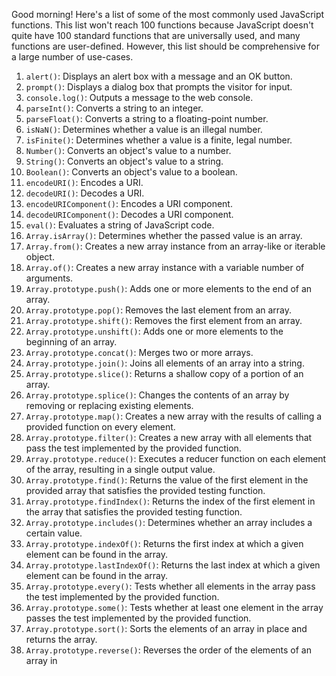 Good morning! Here's a list of some of the most commonly used JavaScript functions. This list won't reach 100 functions because JavaScript doesn't quite have 100 standard functions that are universally used, and many functions are user-defined. However, this list should be comprehensive for a large number of use-cases.

1. `alert()`: Displays an alert box with a message and an OK button.
2. `prompt()`: Displays a dialog box that prompts the visitor for input.
3. `console.log()`: Outputs a message to the web console.
4. `parseInt()`: Converts a string to an integer.
5. `parseFloat()`: Converts a string to a floating-point number.
6. `isNaN()`: Determines whether a value is an illegal number.
7. `isFinite()`: Determines whether a value is a finite, legal number.
8. `Number()`: Converts an object's value to a number.
9. `String()`: Converts an object's value to a string.
10. `Boolean()`: Converts an object's value to a boolean.
11. `encodeURI()`: Encodes a URI.
12. `decodeURI()`: Decodes a URI.
13. `encodeURIComponent()`: Encodes a URI component.
14. `decodeURIComponent()`: Decodes a URI component.
15. `eval()`: Evaluates a string of JavaScript code.
16. `Array.isArray()`: Determines whether the passed value is an array.
17. `Array.from()`: Creates a new array instance from an array-like or iterable object.
18. `Array.of()`: Creates a new array instance with a variable number of arguments.
19. `Array.prototype.push()`: Adds one or more elements to the end of an array.
20. `Array.prototype.pop()`: Removes the last element from an array.
21. `Array.prototype.shift()`: Removes the first element from an array.
22. `Array.prototype.unshift()`: Adds one or more elements to the beginning of an array.
23. `Array.prototype.concat()`: Merges two or more arrays.
24. `Array.prototype.join()`: Joins all elements of an array into a string.
25. `Array.prototype.slice()`: Returns a shallow copy of a portion of an array.
26. `Array.prototype.splice()`: Changes the contents of an array by removing or replacing existing elements.
27. `Array.prototype.map()`: Creates a new array with the results of calling a provided function on every element.
28. `Array.prototype.filter()`: Creates a new array with all elements that pass the test implemented by the provided function.
29. `Array.prototype.reduce()`: Executes a reducer function on each element of the array, resulting in a single output value.
30. `Array.prototype.find()`: Returns the value of the first element in the provided array that satisfies the provided testing function.
31. `Array.prototype.findIndex()`: Returns the index of the first element in the array that satisfies the provided testing function.
32. `Array.prototype.includes()`: Determines whether an array includes a certain value.
33. `Array.prototype.indexOf()`: Returns the first index at which a given element can be found in the array.
34. `Array.prototype.lastIndexOf()`: Returns the last index at which a given element can be found in the array.
35. `Array.prototype.every()`: Tests whether all elements in the array pass the test implemented by the provided function.
36. `Array.prototype.some()`: Tests whether at least one element in the array passes the test implemented by the provided function.
37. `Array.prototype.sort()`: Sorts the elements of an array in place and returns the array.
38. `Array.prototype.reverse()`: Reverses the order of the elements of an array in